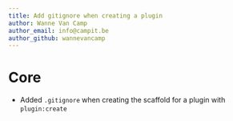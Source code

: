 ```yaml
---
title: Add gitignore when creating a plugin
author: Wanne Van Camp
author_email: info@campit.be
author_github: wannevancamp
---
```

# Core
* Added `.gitignore` when creating the scaffold for a plugin with `plugin:create`

